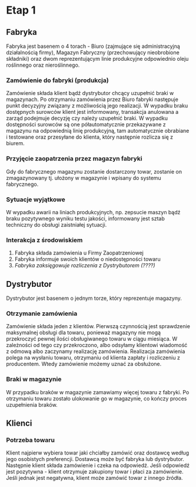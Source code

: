 # Etap 1

## Fabryka
Fabryka jest basenem o 4 torach - Biuro (zajmujące się administracyjną działalnością firmy), Magazyn Fabryczny (przechowujący nieobrobione składniki) oraz dwom reprezentującym linie produkcyjne odpowiednio oleju roślinnego oraz nieroślinnego.

### Zamówienie do fabryki (produkcja)
Zamówienie składa klient bądź dystrybutor chcący uzupełnić braki w magazynach. Po otrzymaniu zamówienia przez Biuro fabryki następuje punkt decyzyjny związany z możliwością jego realizacji. W wypadku braku dostępnych surowców klient jest informowany, transakcja anulowana a zarząd podejmuje decyzję czy należy uzupełnić braki. W wypadku dostępności surowców są one półautomatycznie przekazywane z magazynu na odpowiednią linię produkcyjną, tam automatycznie obrabiane i testowane oraz przesyłane do klienta, który następnie rozlicza się z biurem.

### Przyjęcie zaopatrzenia przez magazyn fabryki
Gdy do fabrycznego magazynu zostanie dostarczony towar, zostanie on  zmagazynowany tj. ułożony w magazynie i wpisany do systemu fabrycznego.

### Sytuacje wyjątkowe
W wypadku awarii na liniach produkcyjnych, np. zepsucie maszyn bądź braku pozytywnego wyniku testu jakości, informowany jest sztab techniczny do obsługi zaistniałej sytuacji.

### Interakcja z środowiskiem
1. Fabryka składa zamówienia u Firmy Zaopatrzeniowej
2. Fabryka informuje swoich klientów o niedostępności towaru
3. _Fabryka zaksięgowuje rozliczenia z Dystrybutorem (????)_

## Dystrybutor
Dystrybutor jest basenem o jednym torze, który reprezentuje magazyny.

### Otrzymanie zamówienia
Zamówienie składa jeden z klientów. Pierwszą czynnością jest sprawdzenie maksymalnej obsługi dla towaru, ponieważ magazyny nie mogą przekroczyć pewnej ilości obsługiwanego towaru w ciągu miesiąca. W zależności od tego czy przekroczono, albo odsyłamy klientowi wiadomość z odmową albo zaczynamy realizację zamówienia. Realizacja zamówienia polega na wysłaniu towaru, otrzymaniu od klienta zapłaty i rozliczeniu z producentem. Wtedy zamówienie możemy uznać za obsłużone.

### Braki w magazynie
W przypadku braków w magazynie zamawiamy więcej towaru z fabryki. Po otrzymaniu towaru zostało ulokowanie go w magazynie, co kończy proces uzupełnienia braków.


## Klienci

### Potrzeba towaru

Klient najpierw wybiera towar jaki chciałby zamówić oraz dostawcę według jego osobistych preferencji. Dostawcą może być fabryka lub dystrybutor. Następnie klient składa zamówienie i czeka na odpowiedź. Jeśli odpowiedź jest pozytywna - klient otrzymuje zakupiony towar i płaci za zamówienie. Jeśli jednak jest negatywna, klient może zamówić towar z innego źródła.
